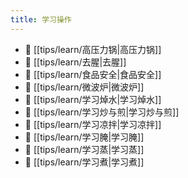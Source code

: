 ```yaml
---
title: 学习操作
---
```

- 📄 [[tips/learn/高压力锅|高压力锅]]
- 📄 [[tips/learn/去腥|去腥]]
- 📄 [[tips/learn/食品安全|食品安全]]
- 📄 [[tips/learn/微波炉|微波炉]]
- 📄 [[tips/learn/学习焯水|学习焯水]]
- 📄 [[tips/learn/学习炒与煎|学习炒与煎]]
- 📄 [[tips/learn/学习凉拌|学习凉拌]]
- 📄 [[tips/learn/学习腌|学习腌]]
- 📄 [[tips/learn/学习蒸|学习蒸]]
- 📄 [[tips/learn/学习煮|学习煮]]